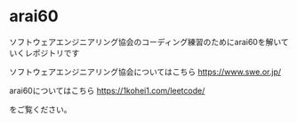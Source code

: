 # arai60
ソフトウェアエンジニアリング協会のコーディング練習のためにarai60を解いていくレポジトリです

ソフトウェアエンジニアリング協会についてはこちら
https://www.swe.or.jp/

arai60についてはこちら
https://1kohei1.com/leetcode/

をご覧ください。
